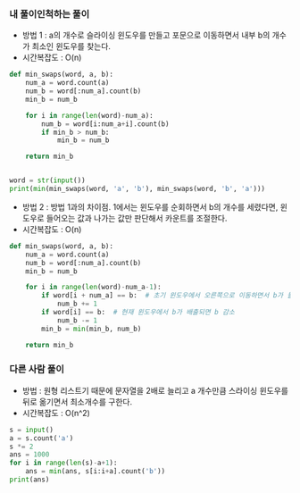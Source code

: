 ### 내 풀이인척하는 풀이

- 방법 1 : a의 개수로 슬라이싱 윈도우를 만들고 포문으로 이동하면서 내부 b의 개수가 최소인 윈도우를 찾는다.
- 시간복잡도 : O(n)

```python
def min_swaps(word, a, b):
    num_a = word.count(a)
    num_b = word[:num_a].count(b)
    min_b = num_b

    for i in range(len(word)-num_a):
        num_b = word[i:num_a+i].count(b)
        if min_b > num_b:
            min_b = num_b

    return min_b


word = str(input())
print(min(min_swaps(word, 'a', 'b'), min_swaps(word, 'b', 'a')))
```

- 방법 2 : 방법 1과의 차이점. 1에서는 윈도우를 순회하면서 b의 개수를 세렸다면, 윈도우로 들어오는 값과 나가는 값만 판단해서 카운트를 조절한다.
- 시간복잡도 : O(n)

```python
def min_swaps(word, a, b):
    num_a = word.count(a)
    num_b = word[:num_a].count(b)
    min_b = num_b

    for i in range(len(word)-num_a-1):
        if word[i + num_a] == b:  # 초기 윈도우에서 오른쪽으로 이동하면서 b가 들어오면 증가
            num_b += 1
        if word[i] == b:  # 현재 윈도우에서 b가 배출되면 b 감소
            num_b -= 1
        min_b = min(min_b, num_b)

    return min_b
```

### 다른 사람 풀이

- 방법 : 원형 리스트기 때문에 문자열을 2배로 늘리고 a 개수만큼 스라이싱 윈도우를 뒤로 옮기면서 최소개수를 구한다.
- 시간복잡도 : O(n^2)

```python
s = input()
a = s.count('a')
s *= 2
ans = 1000
for i in range(len(s)-a+1):
    ans = min(ans, s[i:i+a].count('b'))
print(ans)
```
